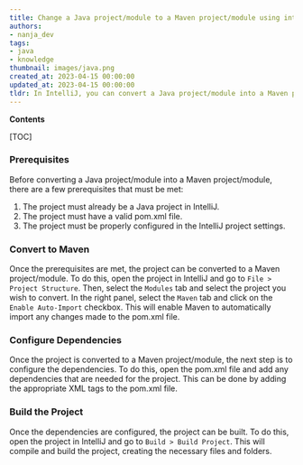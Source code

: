```yaml
---
title: Change a Java project/module to a Maven project/module using intellij
authors:
- nanja_dev
tags:
- java
- knowledge
thumbnail: images/java.png
created_at: 2023-04-15 00:00:00
updated_at: 2023-04-15 00:00:00
tldr: In IntelliJ, you can convert a Java project/module into a Maven project/module by right-clicking the project/module and selecting `Add Framework Support` and then selecting `Maven`.
---
```


**Contents**

[TOC]

### Prerequisites

Before converting a Java project/module into a Maven project/module, there are a few prerequisites that must be met:

1. The project must already be a Java project in IntelliJ.
2. The project must have a valid pom.xml file.
3. The project must be properly configured in the IntelliJ project settings.

### Convert to Maven

Once the prerequisites are met, the project can be converted to a Maven project/module. To do this, open the project in IntelliJ and go to `File > Project Structure`. Then, select the `Modules` tab and select the project you wish to convert. In the right panel, select the `Maven` tab and click on the `Enable Auto-Import` checkbox. This will enable Maven to automatically import any changes made to the pom.xml file. 

### Configure Dependencies

Once the project is converted to a Maven project/module, the next step is to configure the dependencies. To do this, open the pom.xml file and add any dependencies that are needed for the project. This can be done by adding the appropriate XML tags to the pom.xml file.

### Build the Project

Once the dependencies are configured, the project can be built. To do this, open the project in IntelliJ and go to `Build > Build Project`. This will compile and build the project, creating the necessary files and folders.
